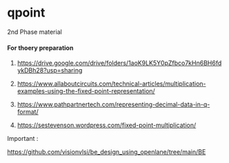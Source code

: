 # qpoint

2nd Phase material 

<h4> For thoery preparation </h4> 

1. https://drive.google.com/drive/folders/1aoK9LK5Y0pZfbco7kHn6BH6fdykDBh28?usp=sharing


2. https://www.allaboutcircuits.com/technical-articles/multiplication-examples-using-the-fixed-point-representation/

3. https://www.pathpartnertech.com/representing-decimal-data-in-q-format/

4. https://sestevenson.wordpress.com/fixed-point-multiplication/

Important :

https://github.com/visionvlsi/be_design_using_openlane/tree/main/BE
